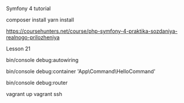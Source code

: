 Symfony 4 tutorial

composer install
yarn install

https://coursehunters.net/course/php-symfony-4-praktika-sozdaniya-realnogo-prilozheniya

Lesson 21

bin/console debug:autowiring <Service Class or Interface>

bin/console debug:container 'App\Command\HelloCommand'

bin/console debug:router

vagrant up
vagrant ssh